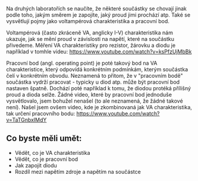 Na druhých laboratořích se naučíte, že některé součástky se chovají jinak podle toho, jakým směrem je zapojíte, jaký proud jimi prochází atp. 
Také se vysvětlují pojmy jako voltampérová charakteristika a pracovní bod.

Voltampérová (často zkráceně VA, anglicky I-V) charakteristika nám ukazuje, jak se mění proud v závislosti na napětí, které na součástku přivedeme.
Měření VA charakteristiky pro rezistor, žárovku a diodu je například v tomhle videu: https://www.youtube.com/watch?v=ksPfzUjMbBk

Pracovní bod (angl. operating point) je poté takový bod na VA charakteristice, který odpovídá konkrétním podmínkám, kterým součástka čelí v konkrétním
obvodu. Neznamená to přitom, že v "pracovním bodě" součástka vydrží pracovat - typicky u diod atp. může být pracovní bod nastaven špatně.
Dochází poté například k tomu, že diodou protéká přílišný proud a dioda selže. Žádné video, které by pracovní bod jednoduše vysvětlovalo,
jsem bohužel nenašel (to ale neznamená, že žádné takové není). Našel jsem ovšem video, kde je zkombinovaná jak VA charakteristika,
tak určení pracovního bodu: https://www.youtube.com/watch?v=TaTGnbxIMdY

Co byste měli umět:
---
* Vědět, co je VA charakteristika
* Vědět, co je pracovní bod
* Jak zapojit diodu
* Rozdíl mezi napětím zdroje a napětím na součástce

